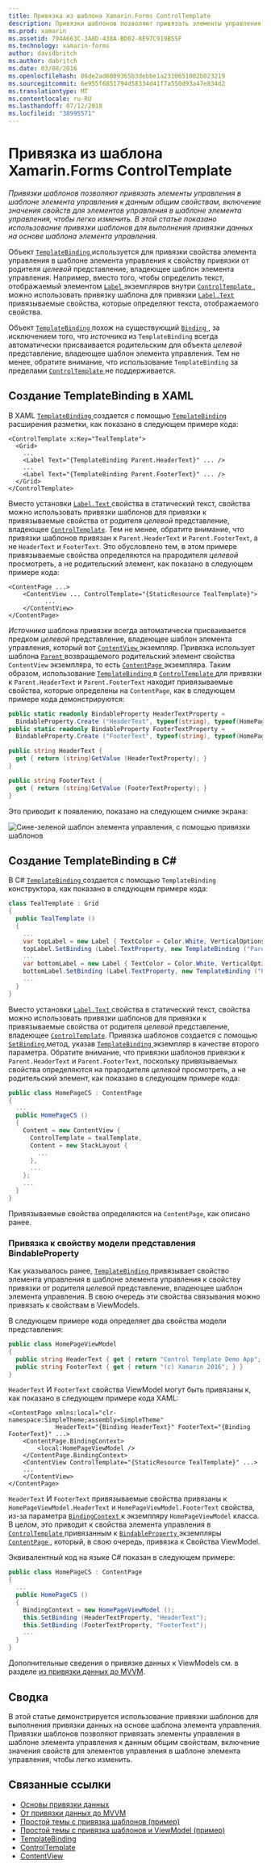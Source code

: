 ```yaml
---
title: Привязка из шаблона Xamarin.Forms ControlTemplate
description: Привязки шаблонов позволяют привязать элементы управления в шаблоне элемента управления к данным общим свойствам, включение значения свойств для элементов управления в шаблоне элемента управления, чтобы легко изменить. В этой статье показано использование привязки шаблонов для выполнения привязки данных на основе шаблона элемента управления.
ms.prod: xamarin
ms.assetid: 794A663C-3A8D-438A-BD02-8E97C919B55F
ms.technology: xamarin-forms
author: davidbritch
ms.author: dabritch
ms.date: 03/08/2016
ms.openlocfilehash: 86de2ad6009365b3debbe1a2310651002b023219
ms.sourcegitcommit: 6e955f6851794d58334d41f7a550d93a47e834d2
ms.translationtype: MT
ms.contentlocale: ru-RU
ms.lasthandoff: 07/12/2018
ms.locfileid: "38995571"
---
```

# <a name="binding-from-a-xamarinforms-controltemplate"></a>Привязка из шаблона Xamarin.Forms ControlTemplate

_Привязки шаблонов позволяют привязать элементы управления в шаблоне элемента управления к данным общим свойствам, включение значения свойств для элементов управления в шаблоне элемента управления, чтобы легко изменить. В этой статье показано использование привязки шаблонов для выполнения привязки данных на основе шаблона элемента управления._

Объект [ `TemplateBinding` ](xref:Xamarin.Forms.TemplateBinding) используется для привязки свойства элемента управления в шаблоне элемента управления к свойству привязки от родителя *целевой* представление, владеющее шаблон элемента управления. Например, вместо того, чтобы определить текст, отображаемый элементом [ `Label` ](xref:Xamarin.Forms.Label) экземпляров внутри [ `ControlTemplate` ](xref:Xamarin.Forms.ControlTemplate), можно использовать привязку шаблона для привязки [ `Label.Text` ](xref:Xamarin.Forms.Label.Text) привязываемые свойства, которые определяют текста, отображаемого свойства.

Объект [ `TemplateBinding` ](xref:Xamarin.Forms.TemplateBinding) похож на существующий [ `Binding` ](xref:Xamarin.Forms.Binding), за исключением того, что *источника* из `TemplateBinding` всегда автоматически присваивается родительским для объекта *целевой* представление, владеющее шаблон элемента управления. Тем не менее, обратите внимание, что использование `TemplateBinding` за пределами [ `ControlTemplate` ](xref:Xamarin.Forms.ControlTemplate) не поддерживается.

## <a name="creating-a-templatebinding-in-xaml"></a>Создание TemplateBinding в XAML

В XAML [ `TemplateBinding` ](xref:Xamarin.Forms.TemplateBinding) создается с помощью [ `TemplateBinding` ](xref:Xamarin.Forms.Xaml.TemplateBindingExtension) расширения разметки, как показано в следующем примере кода:

```xaml
<ControlTemplate x:Key="TealTemplate">
  <Grid>
    ...
    <Label Text="{TemplateBinding Parent.HeaderText}" ... />
    ...
    <Label Text="{TemplateBinding Parent.FooterText}" ... />
  </Grid>
</ControlTemplate>
```

Вместо установки [ `Label.Text` ](xref:Xamarin.Forms.Label.Text) свойства в статический текст, свойства можно использовать привязки шаблонов для привязки к привязываемые свойства от родителя *целевой* представление, владеющее [ `ControlTemplate`](xref:Xamarin.Forms.ControlTemplate). Тем не менее, обратите внимание, что привязки шаблонов привязан к `Parent.HeaderText` и `Parent.FooterText`, а не `HeaderText` и `FooterText`. Это обусловлено тем, в этом примере привязываемые свойства определяются на прародителя *целевой* просмотреть, а не родительский элемент, как показано в следующем примере кода:

```xaml
<ContentPage ...>
    <ContentView ... ControlTemplate="{StaticResource TealTemplate}">
          ...
    </ContentView>
</ContentPage>
```

*Источника* шаблона привязки всегда автоматически присваивается предком *целевой* представление, владеющее шаблон элемента управления, который вот [ `ContentView` ](xref:Xamarin.Forms.ContentView) экземпляр. Привязка использует шаблона [ `Parent` ](xref:Xamarin.Forms.Element.Parent) возвращаемого родительский элемент свойства `ContentView` экземпляра, то есть [ `ContentPage` ](xref:Xamarin.Forms.ContentPage) экземпляра. Таким образом, использование [ `TemplateBinding` ](xref:Xamarin.Forms.TemplateBinding) в [ `ControlTemplate` ](xref:Xamarin.Forms.ControlTemplate) для привязки к `Parent.HeaderText` и `Parent.FooterText` находит привязываемые свойства, которые определены на `ContentPage`, как в следующем примере кода демонстрируются:

```csharp
public static readonly BindableProperty HeaderTextProperty =
  BindableProperty.Create ("HeaderText", typeof(string), typeof(HomePage), "Control Template Demo App");
public static readonly BindableProperty FooterTextProperty =
  BindableProperty.Create ("FooterText", typeof(string), typeof(HomePage), "(c) Xamarin 2016");

public string HeaderText {
  get { return (string)GetValue (HeaderTextProperty); }
}

public string FooterText {
  get { return (string)GetValue (FooterTextProperty); }
}
```

Это приводит к появлению, показано на следующем снимке экрана:

![](template-binding-images/teal-theme.png "Сине-зеленой шаблон элемента управления, с помощью привязки шаблонов")

## <a name="creating-a-templatebinding-in-c35"></a>Создание TemplateBinding в C&#35;

В C# [ `TemplateBinding` ](xref:Xamarin.Forms.TemplateBinding) создается с помощью `TemplateBinding` конструктора, как показано в следующем примере кода:

```csharp
class TealTemplate : Grid
{
  public TealTemplate ()
  {
    ...
    var topLabel = new Label { TextColor = Color.White, VerticalOptions = LayoutOptions.Center };
    topLabel.SetBinding (Label.TextProperty, new TemplateBinding ("Parent.HeaderText"));
    ...
    var bottomLabel = new Label { TextColor = Color.White, VerticalOptions = LayoutOptions.Center };
    bottomLabel.SetBinding (Label.TextProperty, new TemplateBinding ("Parent.FooterText"));
    ...
  }
}
```

Вместо установки [ `Label.Text` ](xref:Xamarin.Forms.Label.Text) свойства в статический текст, свойства можно использовать привязки шаблонов для привязки к привязываемые свойства от родителя *целевой* представление, владеющее [ `ControlTemplate`](xref:Xamarin.Forms.ControlTemplate). Привязка шаблонов создается с помощью [ `SetBinding` ](xref:Xamarin.Forms.BindableObject.SetBinding(Xamarin.Forms.BindableProperty,Xamarin.Forms.BindingBase)) метод, указав [ `TemplateBinding` ](xref:Xamarin.Forms.TemplateBinding) экземпляр в качестве второго параметра. Обратите внимание, что привязки шаблонов привязки к `Parent.HeaderText` и `Parent.FooterText`, поскольку привязываемых свойства определяются на прародителя *целевой* просмотреть, а не родительский элемент, как показано в следующем примере кода:

```csharp
public class HomePageCS : ContentPage
{
  ...
  public HomePageCS ()
  {
    Content = new ContentView {
      ControlTemplate = tealTemplate,
      Content = new StackLayout {
        ...
      },
      ...
    };
    ...
  }
}
```

Привязываемые свойства определяются на `ContentPage`, как описано ранее.

### <a name="binding-a-bindableproperty-to-a-viewmodel-property"></a>Привязка к свойству модели представления BindableProperty

Как указывалось ранее, [ `TemplateBinding` ](xref:Xamarin.Forms.TemplateBinding) привязывает свойство элемента управления в шаблоне элемента управления к свойству привязки от родителя *целевой* представление, владеющее шаблон элемента управления. В свою очередь эти свойства связывания можно привязать к свойствам в ViewModels.

В следующем примере кода определяет два свойства модели представления:

```csharp
public class HomePageViewModel
{
  public string HeaderText { get { return "Control Template Demo App"; } }
  public string FooterText { get { return "(c) Xamarin 2016"; } }
}
```

`HeaderText` И `FooterText` свойства ViewModel могут быть привязаны к, как показано в следующем примере кода XAML:

```xaml
<ContentPage xmlns:local="clr-namespace:SimpleTheme;assembly=SimpleTheme"
             HeaderText="{Binding HeaderText}" FooterText="{Binding FooterText}" ...>
    <ContentPage.BindingContext>
        <local:HomePageViewModel />
    </ContentPage.BindingContext>
    <ContentView ControlTemplate="{StaticResource TealTemplate}" ...>
    ...
    </ContentView>
</ContentPage>
```

`HeaderText` И `FooterText` привязываемые свойства привязаны к `HomePageViewModel.HeaderText` и `HomePageViewModel.FooterText` свойства, из-за параметра [ `BindingContext` ](xref:Xamarin.Forms.BindableObject.BindingContext) к экземпляру `HomePageViewModel` класса. В целом, это приводит к свойства элемента управления в [ `ControlTemplate` ](xref:Xamarin.Forms.ControlTemplate) привязанным к [ `BindableProperty` ](xref:Xamarin.Forms.BindableProperty) экземпляры [ `ContentPage` ](xref:Xamarin.Forms.ContentPage), который, в свою очередь, привязка к Свойства ViewModel.

Эквивалентный код на языке C# показан в следующем примере:

```csharp
public class HomePageCS : ContentPage
{
  ...
  public HomePageCS ()
  {
    BindingContext = new HomePageViewModel ();
    this.SetBinding (HeaderTextProperty, "HeaderText");
    this.SetBinding (FooterTextProperty, "FooterText");
    ...
  }
}
```

Дополнительные сведения о привязке данных к ViewModels см. в разделе [из привязки данных до MVVM](~/xamarin-forms/xaml/xaml-basics/data-bindings-to-mvvm.md).

## <a name="summary"></a>Сводка

В этой статье демонстрируется использование привязки шаблонов для выполнения привязки данных на основе шаблона элемента управления. Привязки шаблонов позволяют привязать элементы управления в шаблоне элемента управления к данным общим свойствам, включение значения свойств для элементов управления в шаблоне элемента управления, чтобы легко изменить.



## <a name="related-links"></a>Связанные ссылки

- [Основы привязки данных](~/xamarin-forms/xaml/xaml-basics/data-binding-basics.md)
- [От привязки данных до MVVM](~/xamarin-forms/xaml/xaml-basics/data-bindings-to-mvvm.md)
- [Простой темы с привязка шаблонов (пример)](https://developer.xamarin.com/samples/xamarin-forms/templates/controltemplates/simplethemewithtemplatebinding/)
- [Простой темы с привязка шаблонов и ViewModel (пример)](https://developer.xamarin.com/samples/xamarin-forms/templates/controltemplates/simplethemewithtemplatebindingandviewmodel/)
- [TemplateBinding](xref:Xamarin.Forms.TemplateBinding)
- [ControlTemplate](xref:Xamarin.Forms.ControlTemplate)
- [ContentView](xref:Xamarin.Forms.ContentView)
